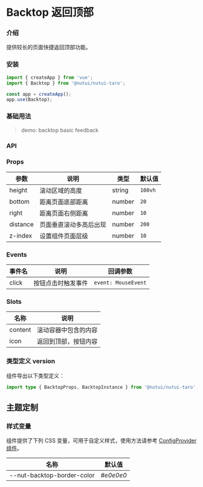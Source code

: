 # Backtop 返回顶部

### 介绍

提供较长的页面快捷返回顶部功能。

### 安装

```js
import { createApp } from 'vue';
import { Backtop } from '@nutui/nutui-taro';

const app = createApp();
app.use(Backtop);
```

### 基础用法

> demo: backtop basic feedback

### API

### Props

| 参数 | 说明 | 类型 | 默认值 |
| --- | --- | --- | --- |
| height | 滚动区域的高度 | string | `100vh` |
| bottom | 距离页面底部距离 | number | `20` |
| right | 距离页面右侧距离 | number | `10` |
| distance | 页面垂直滚动多高后出现 | number | `200` |
| z-index | 设置组件页面层级 | number | `10` |

### Events

| 事件名 | 说明 | 回调参数 |
| --- | --- | --- |
| click | 按钮点击时触发事件 | `event: MouseEvent` |

### Slots

| 名称 | 说明 |
| --- | --- |
| content | 滚动容器中包含的内容 |
| icon | 返回到顶部，按钮内容 |

### 类型定义 version

组件导出以下类型定义：

```ts
import type { BacktopProps, BacktopInstance } from '@nutui/nutui-taro';
```

## 主题定制

### 样式变量

组件提供了下列 CSS 变量，可用于自定义样式，使用方法请参考 [ConfigProvider 组件](#/zh-CN/component/configprovider)。

| 名称 | 默认值 |
| --- | --- |
| --nut-backtop-border-color | _#e0e0e0_ |
